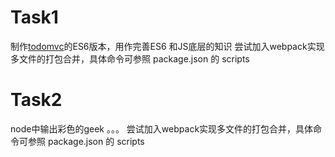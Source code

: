 # Task1 
制作[todomvc](http://todomvc.com/examples/vanilla-es6/)的ES6版本，用作完善ES6 和JS底层的知识
尝试加入webpack实现多文件的打包合并，具体命令可参照 package.json 的 scripts



# Task2

node中输出彩色的geek 。。。
尝试加入webpack实现多文件的打包合并，具体命令可参照 package.json 的 scripts